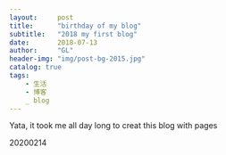 ```yaml
---
layout:     post
title:      "birthday of my blog"
subtitle:   "2018 my first blog" 
date:       2018-07-13
author:     "GL"
header-img: "img/post-bg-2015.jpg"
catalog: true
tags:
    - 生活
    - 博客
    _ blog
---
```


Yata, it took me all day long to creat this blog with pages

20200214

